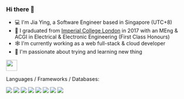### Hi there 👋

<!--
**jiayingo/jiayingo** is a ✨ _special_ ✨ repository because its `README.md` (this file) appears on your GitHub profile.

Here are some ideas to get you started:

- 🔭 I’m currently working on ...
- 🌱 I’m currently learning ...
- 👯 I’m looking to collaborate on ...
- 🤔 I’m looking for help with ...
- 💬 Ask me about ...
- 📫 How to reach me: ...
- 😄 Pronouns: ...
- ⚡ Fun fact: ...
-->

- 💻 I'm Jia Ying, a Software Engineer based in Singapore (UTC+8)
- 📔 I graduated from [Imperial College London](https://www.imperial.ac.uk/) in 2017 with an MEng & ACGI in Electrical & Electronic Engineering (First Class Honours)
- 🕸 I'm currently working as a web full-stack & cloud developer
- 🧡 I'm passionate about trying and learning new thing

[<img src="https://github.com/jiayingo/jiayingo/assets/132055792/5c2867b0-043a-4b88-967f-32a7a21a5e62" width="30" height="30" />](https://www.linkedin.com/in/jia-ying-goh-9b6ab3129/)

Languages / Frameworks / Databases:

![](https://img.shields.io/badge/-Typescript-3178C6?logo=typescript&logoColor=white&style=flat)
![](https://img.shields.io/badge/-Go-00ADD8?logo=go&logoColor=white&style=flat)
![](https://img.shields.io/badge/-Python-3776AB?logo=python&logoColor=white&style=flat)
![](https://img.shields.io/badge/-PostgreSQL-4169E1?logo=postgresql&logoColor=white&style=flat)
![](https://img.shields.io/badge/-AWS-232F3E?logo=amazonaws&logoColor=white&style=flat)
![](https://img.shields.io/badge/-Docker-2496ED?logo=docker&logoColor=white&style=flat)
![](https://img.shields.io/badge/-Elasticsearch-005571?logo=elasticsearch&logoColor=white&style=flat)
![](https://img.shields.io/badge/-Spring%20Boot-6DB33F?logo=springboot&logoColor=white&style=flat)
